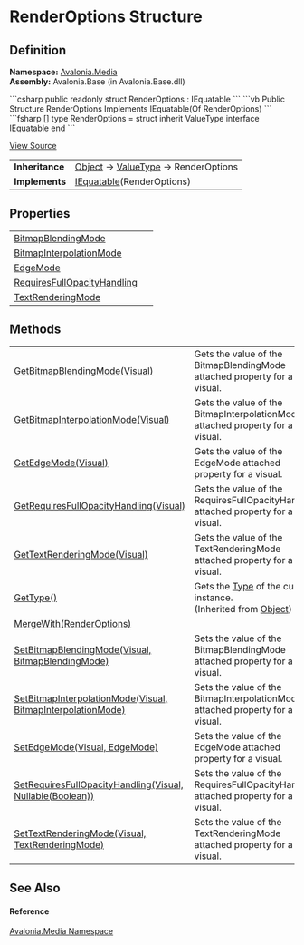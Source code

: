 # RenderOptions Structure




## Definition
**Namespace:** <a href="N_Avalonia_Media">Avalonia.Media</a>  
**Assembly:** Avalonia.Base (in Avalonia.Base.dll)

<Tabs groupId="api-code-preview">
<TabItem value="csharp" label="C#">
```csharp
public readonly struct RenderOptions : IEquatable<RenderOptions>
```
</TabItem>
<TabItem value="vb" label="VB">
```vb
Public Structure RenderOptions
	Implements IEquatable(Of RenderOptions)
```
</TabItem>
<TabItem value="fsharp" label="F#">
```fsharp
[<SealedAttribute>]
type RenderOptions = 
    struct
        inherit ValueType
        interface IEquatable<RenderOptions>
    end
```
</TabItem>
</Tabs>



<a href="https://github.com/AvaloniaUI/Avalonia/tree/master/src/Avalonia.Base/Media/RenderOptions.cs" title="View the source code">View Source</a>

<table>
<tr><td><strong>Inheritance</strong></td><td><a href="https://learn.microsoft.com/dotnet/api/system.object" target="_blank" rel="noopener noreferrer">Object</a>  →  <a href="https://learn.microsoft.com/dotnet/api/system.valuetype" target="_blank" rel="noopener noreferrer">ValueType</a>  →  RenderOptions</td></tr>
<tr><td><strong>Implements</strong></td><td><a href="https://learn.microsoft.com/dotnet/api/system.iequatable-1" target="_blank" rel="noopener noreferrer">IEquatable</a>(RenderOptions)</td></tr>
</table>



## Properties
<table>
<tr>
<td><a href="P_Avalonia_Media_RenderOptions_BitmapBlendingMode">BitmapBlendingMode</a></td>
<td> </td>
</tr>
<tr>
<td><a href="P_Avalonia_Media_RenderOptions_BitmapInterpolationMode">BitmapInterpolationMode</a></td>
<td> </td>
</tr>
<tr>
<td><a href="P_Avalonia_Media_RenderOptions_EdgeMode">EdgeMode</a></td>
<td> </td>
</tr>
<tr>
<td><a href="P_Avalonia_Media_RenderOptions_RequiresFullOpacityHandling">RequiresFullOpacityHandling</a></td>
<td> </td>
</tr>
<tr>
<td><a href="P_Avalonia_Media_RenderOptions_TextRenderingMode">TextRenderingMode</a></td>
<td> </td>
</tr>
</table>

## Methods
<table>
<tr>
<td><a href="M_Avalonia_Media_RenderOptions_GetBitmapBlendingMode">GetBitmapBlendingMode(Visual)</a></td>
<td>Gets the value of the BitmapBlendingMode attached property for a visual.</td>
</tr>
<tr>
<td><a href="M_Avalonia_Media_RenderOptions_GetBitmapInterpolationMode">GetBitmapInterpolationMode(Visual)</a></td>
<td>Gets the value of the BitmapInterpolationMode attached property for a visual.</td>
</tr>
<tr>
<td><a href="M_Avalonia_Media_RenderOptions_GetEdgeMode">GetEdgeMode(Visual)</a></td>
<td>Gets the value of the EdgeMode attached property for a visual.</td>
</tr>
<tr>
<td><a href="M_Avalonia_Media_RenderOptions_GetRequiresFullOpacityHandling">GetRequiresFullOpacityHandling(Visual)</a></td>
<td>Gets the value of the RequiresFullOpacityHandling attached property for a visual.</td>
</tr>
<tr>
<td><a href="M_Avalonia_Media_RenderOptions_GetTextRenderingMode">GetTextRenderingMode(Visual)</a></td>
<td>Gets the value of the TextRenderingMode attached property for a visual.</td>
</tr>
<tr>
<td><a href="https://learn.microsoft.com/dotnet/api/system.object.gettype" target="_blank" rel="noopener noreferrer">GetType()</a></td>
<td>Gets the <a href="https://learn.microsoft.com/dotnet/api/system.type" target="_blank" rel="noopener noreferrer">Type</a> of the current instance.<br />(Inherited from <a href="https://learn.microsoft.com/dotnet/api/system.object" target="_blank" rel="noopener noreferrer">Object</a>)</td>
</tr>
<tr>
<td><a href="M_Avalonia_Media_RenderOptions_MergeWith">MergeWith(RenderOptions)</a></td>
<td> </td>
</tr>
<tr>
<td><a href="M_Avalonia_Media_RenderOptions_SetBitmapBlendingMode">SetBitmapBlendingMode(Visual, BitmapBlendingMode)</a></td>
<td>Sets the value of the BitmapBlendingMode attached property for a visual.</td>
</tr>
<tr>
<td><a href="M_Avalonia_Media_RenderOptions_SetBitmapInterpolationMode">SetBitmapInterpolationMode(Visual, BitmapInterpolationMode)</a></td>
<td>Sets the value of the BitmapInterpolationMode attached property for a visual.</td>
</tr>
<tr>
<td><a href="M_Avalonia_Media_RenderOptions_SetEdgeMode">SetEdgeMode(Visual, EdgeMode)</a></td>
<td>Sets the value of the EdgeMode attached property for a visual.</td>
</tr>
<tr>
<td><a href="M_Avalonia_Media_RenderOptions_SetRequiresFullOpacityHandling">SetRequiresFullOpacityHandling(Visual, Nullable(Boolean))</a></td>
<td>Sets the value of the RequiresFullOpacityHandling attached property for a visual.</td>
</tr>
<tr>
<td><a href="M_Avalonia_Media_RenderOptions_SetTextRenderingMode">SetTextRenderingMode(Visual, TextRenderingMode)</a></td>
<td>Sets the value of the TextRenderingMode attached property for a visual.</td>
</tr>
</table>

## See Also


#### Reference
<a href="N_Avalonia_Media">Avalonia.Media Namespace</a>  

